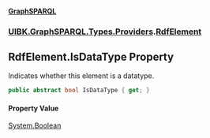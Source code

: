 #### [GraphSPARQL](./index.md 'index')
### [UIBK.GraphSPARQL.Types.Providers](./UIBK-GraphSPARQL-Types-Providers.md 'UIBK.GraphSPARQL.Types.Providers').[RdfElement](./UIBK-GraphSPARQL-Types-Providers-RdfElement.md 'UIBK.GraphSPARQL.Types.Providers.RdfElement')
## RdfElement.IsDataType Property
Indicates whether this element is a datatype.  
```csharp
public abstract bool IsDataType { get; }
```
#### Property Value
[System.Boolean](https://docs.microsoft.com/en-us/dotnet/api/System.Boolean 'System.Boolean')  
